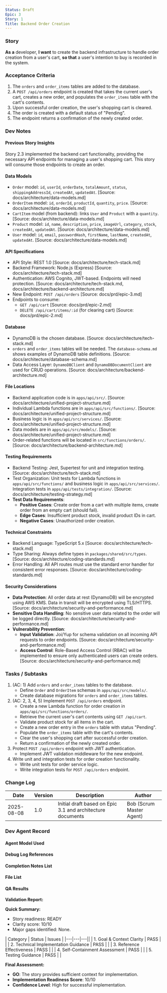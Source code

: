```yaml
---
Status: Draft
Epic: 3
Story: 1
Title: Backend Order Creation
---
```


### Story

**As a** developer,
**I want** to create the backend infrastructure to handle order creation from a user's cart,
**so that** a user's intention to buy is recorded in the system.

### Acceptance Criteria

1.  The `orders` and `order_items` tables are added to the database.
2.  A `POST /api/orders` endpoint is created that takes the current user's cart, creates a new order, and populates the `order_items` table with the cart's contents.
3.  Upon successful order creation, the user's shopping cart is cleared.
4.  The order is created with a default status of "Pending".
5.  The endpoint returns a confirmation of the newly created order.

### Dev Notes

#### Previous Story Insights

Story 2.3 implemented the backend cart functionality, providing the necessary API endpoints for managing a user's shopping cart. This story will consume those endpoints to create an order.

#### Data Models

-   `Order` model: `id`, `userId`, `orderDate`, `totalAmount`, `status`, `shippingAddressId`, `createdAt`, `updatedAt`. [Source: docs/architecture/data-models.md]
-   `OrderItem` model: `id`, `orderId`, `productId`, `quantity`, `price`. [Source: docs/architecture/data-models.md]
-   `CartItem` model (from backend): links `User` and `Product` with a `quantity`. [Source: docs/architecture/data-models.md]
-   `Product` model: `id`, `name`, `description`, `price`, `imageUrl`, `category`, `stock`, `createdAt`, `updatedAt`. [Source: docs/architecture/data-models.md]
-   `User` model: `id`, `email`, `passwordHash`, `firstName`, `lastName`, `createdAt`, `updatedAt`. [Source: docs/architecture/data-models.md]

#### API Specifications

-   API Style: REST 1.0 [Source: docs/architecture/tech-stack.md]
-   Backend Framework: Node.js (Express) [Source: docs/architecture/tech-stack.md]
-   Authentication: AWS Cognito, JWT-based. Endpoints will need protection. [Source: docs/architecture/tech-stack.md, docs/architecture/backend-architecture.md]
-   New Endpoint: `POST /api/orders` [Source: docs/prd/epic-3.md]
-   Endpoints to consume:
    -   `GET /api/cart` [Source: docs/prd/epic-2.md]
    -   `DELETE /api/cart/items/:id` (for clearing cart) [Source: docs/prd/epic-2.md]

#### Database

-   DynamoDB is the chosen database. [Source: docs/architecture/tech-stack.md]
-   `orders` and `order_items` tables will be needed. The `database-schema.md` shows examples of DynamoDB table definitions. [Source: docs/architecture/database-schema.md]
-   Data Access Layer: `DynamoDBClient` and `DynamoDBDocumentClient` are used for CRUD operations. [Source: docs/architecture/backend-architecture.md]

#### File Locations

-   Backend application code is in `apps/api/src/`. [Source: docs/architecture/unified-project-structure.md]
-   Individual Lambda functions are in `apps/api/src/functions/`. [Source: docs/architecture/unified-project-structure.md]
-   Business logic is in `apps/api/src/services/`. [Source: docs/architecture/unified-project-structure.md]
-   Data models are in `apps/api/src/models/`. [Source: docs/architecture/unified-project-structure.md]
-   Order-related functions will be located in `src/functions/orders/`. [Source: docs/architecture/backend-architecture.md]

#### Testing Requirements

-   Backend Testing: Jest, Supertest for unit and integration testing. [Source: docs/architecture/tech-stack.md]
-   Test Organization: Unit tests for Lambda functions in `apps/api/src/functions/` and business logic in `apps/api/src/services/`. Integration tests in `apps/api/tests/integration/`. [Source: docs/architecture/testing-strategy.md]
-   **Test Data Requirements**:
    -   **Positive Cases**: Create order from a cart with multiple items, create order from an empty cart (should fail).
    -   **Edge Cases**: Insufficient product stock, invalid product IDs in cart.
    -   **Negative Cases**: Unauthorized order creation.

#### Technical Constraints

-   Backend Language: TypeScript 5.x [Source: docs/architecture/tech-stack.md]
-   Type Sharing: Always define types in `packages/shared/src/types`. [Source: docs/architecture/coding-standards.md]
-   Error Handling: All API routes must use the standard error handler for consistent error responses. [Source: docs/architecture/coding-standards.md]

#### Security Considerations

-   **Data Protection**: All order data at rest (DynamoDB) will be encrypted using AWS KMS. Data in transit will be encrypted using TLS/HTTPS. [Source: docs/architecture/security-and-performance.md]
-   **Sensitive Data Handling**: No sensitive user data related to the order will be logged directly. [Source: docs/architecture/security-and-performance.md]
-   **Vulnerability Prevention**:
    -   **Input Validation**: Joi/Yup for schema validation on all incoming API requests to order endpoints. [Source: docs/architecture/security-and-performance.md]
    -   **Access Control**: Role-Based Access Control (RBAC) will be implemented to ensure only authenticated users can create orders. [Source: docs/architecture/security-and-performance.md]

### Tasks / Subtasks

1.  (AC: 1) Add `orders` and `order_items` tables to the database.
    *   Define `Order` and `OrderItem` schemas in `apps/api/src/models/`.
    *   Create database migrations for `orders` and `order_items` tables.
2.  (AC: 2, 3, 4, 5) Implement `POST /api/orders` endpoint.
    *   Create a new Lambda function for order creation in `apps/api/src/functions/orders/`.
    *   Retrieve the current user's cart contents using `GET /api/cart`.
    *   Validate product stock for all items in the cart.
    *   Create a new order entry in the `orders` table with status "Pending".
    *   Populate the `order_items` table with the cart's contents.
    *   Clear the user's shopping cart after successful order creation.
    *   Return a confirmation of the newly created order.
3.  Protect `POST /api/orders` endpoint with JWT authentication.
    *   Implement JWT validation middleware for the new endpoint.
4.  Write unit and integration tests for order creation functionality.
    *   Write unit tests for order service logic.
    *   Write integration tests for `POST /api/orders` endpoint.

### Change Log

| Date | Version | Description | Author |
|---|---|---|---|
| 2025-08-08 | 1.0 | Initial draft based on Epic 3.1 and architecture documents | Bob (Scrum Master Agent) |

### Dev Agent Record

#### Agent Model Used

#### Debug Log References

#### Completion Notes List

#### File List

#### QA Results

**Validation Report:**

**Quick Summary:**
- Story readiness: READY
- Clarity score: 10/10
- Major gaps identified: None.

| Category | Status | Issues |
|---|---|---||
| 1. Goal & Context Clarity | PASS | |
| 2. Technical Implementation Guidance | PASS | |
| 3. Reference Effectiveness | PASS | |
| 4. Self-Containment Assessment | PASS | |
| 5. Testing Guidance | PASS | |

**Final Assessment:**

- **GO**: The story provides sufficient context for implementation.
- **Implementation Readiness Score**: 10/10
- **Confidence Level**: High for successful implementation.
